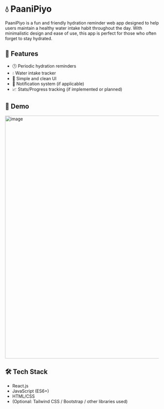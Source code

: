 # 💧 PaaniPiyo

PaaniPiyo is a fun and friendly hydration reminder web app designed to help users maintain a healthy water intake habit throughout the day. With minimalistic design and ease of use, this app is perfect for those who often forget to stay hydrated.

## 🚀 Features

- 🕒 Periodic hydration reminders
- 💧 Water intake tracker
- 🧠 Simple and clean UI
- 🔔 Notification system (if applicable)
- 📈 Stats/Progress tracking (if implemented or planned)

## 📸 Demo

<img width="794" alt="image" src="https://github.com/user-attachments/assets/f1e0f2f3-37ed-4266-b4fb-d16c70788bd5" />


## 🛠️ Tech Stack

- React.js
- JavaScript (ES6+)
- HTML/CSS
- (Optional: Tailwind CSS / Bootstrap / other libraries used)
